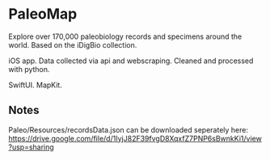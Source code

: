 # PaleoMap

Explore over 170,000 paleobiology records and specimens around the world. Based on the iDigBio collection. 

iOS app. Data collected via api and webscraping. Cleaned and processed with python. 

SwiftUI. MapKit.

## Notes

Paleo/Resources/recordsData.json can be downloaded seperately here: https://drive.google.com/file/d/1IyjJ82F39fvgD8XqxfZ7PNP6sBwnkKi1/view?usp=sharing
